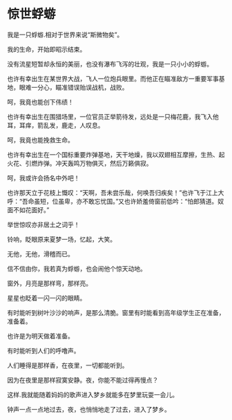 # 惊世蜉蝣

我是一只蜉蝣.相对于世界来说“斯微物矣”。 

我的生命，开始即昭示结束。 

没有流星短暂却永恒的美丽，也没有瀑布飞泻的壮观，我是一只小小的蜉蝣。 

也许有幸出生在某世界大战，飞人一位炮兵眼里。而他正在瞄准敌方一重要军事基地，眼难一分心，瞄准错误贻误战机，战败。 

呵，我竟也能创下伟绩！ 

也许有幸出生在围猎场里，一位官员正举箭待发，远处是一只梅花鹿，我飞入他耳，耳痒，箭乱发，鹿走，人叹息。 

呵，我竟也能挽救生命。 

也许有幸出生在一个国标重要炸弹基地，天干地燥，我以双翅相互摩擦，生热、起火花、引燃炸弹。冲天轰鸣万物俱灭，然后万籁俱寂。 

呵，我或许会扬名中外吧！ 

也许那天立于花枝上慨叹：“天啊，吾未尝乐哉，何唤吾归疾矣！”也许飞于江上大呼：“吾命虽短，位虽卑，亦不敢忘忧国。”又也许娇羞倚窗前低吟：“怕郎猜道。奴面不如花面好。” 

举世惊叹亦非居土之词乎！ 

铃响，眨眼原来夏梦一场，忆起，大笑。 

无他，无他，滑稽而已。 

信不信由你，我若真为蜉蝣，也会闹他个惊天动地。 

窗外，月亮是那样弯，那样亮。 

星星也眨着一闪一闪的眼睛。 

有时能听到树叶沙沙的响声，是那么清脆。窗里有时能看到高年级学生正在准备，准备着。 

也许是为明天做着准备。 

有时能听到人们的呼噜声。 

人们睡得是那样香，在夜里，一切都能听到。 

因为在夜里是那样寂寞安静。夜，你能不能过得再慢点？ 

这样.我就能随着妈妈的歌声进入梦乡就能多在梦里玩耍一会儿。 

钟声一点一点地过去，夜，也悄悄地走了过去，进入了梦乡。
